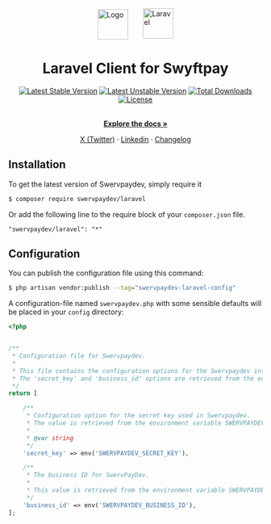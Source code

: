 <div style="display: flex; justify-content: center; align-items: center">
  <a href="https://swervpay.co" target="_blank">
    <picture>
        <source media="(prefers-color-scheme: dark)" srcset="https://avatars.githubusercontent.com/u/108650375?s=200&v=4">
        <source media="(prefers-color-scheme: light)" srcset="https://avatars.githubusercontent.com/u/108650375?s=200&v=4">
        <img src="https://avatars.githubusercontent.com/u/108650375?s=200&v=4" width="60" alt="Logo"/>
    </picture>
  </a>
  <a href="https://laravel.com" target="_blank">
    <picture style="padding-left: 30px">
        <source media="(prefers-color-scheme: dark)" srcset="https://user-images.githubusercontent.com/1045274/200928533-47539867-07ff-406e-aa8b-25c594652dc8.png" height=60>
        <source media="(prefers-color-scheme: light)" srcset="https://user-images.githubusercontent.com/1045274/200928533-47539867-07ff-406e-aa8b-25c594652dc8.png" height=60>
        <img alt="Laravel" src="https://user-images.githubusercontent.com/1045274/200928533-47539867-07ff-406e-aa8b-25c594652dc8.png"  height=60>
    </picture>
  </a>
</div>

<h1 align="center">Laravel Client for Swyftpay</h1>

<p align="center">
    <a href="https://packagist.org/packages/swervpaydev/laravel"><img src="http://poser.pugx.org/swervpaydev/laravel/v" alt="Latest Stable Version"></a>
    <a href="https://packagist.org/packages/swervpaydev/laravel"><img src="http://poser.pugx.org/swervpaydev/laravel/v/unstable" alt="Latest Unstable Version"></a>
    <a href="https://packagist.org/packages/swervpaydev/laravel"><img src="http://poser.pugx.org/swervpaydev/laravel/downloads" alt="Total Downloads"></a>
    <a href="https://packagist.org/packages/swervpaydev/laravel"><img src="http://poser.pugx.org/swervpaydev/laravel/license" alt="License"></a>

</p>

<p align="center">
    <br />
    <a href="https://docs.swervpay.co" rel="dofollow"><strong>Explore the docs »</strong></a>
    <br />
 </p>
  
<p align="center">  
    <a href="https://twitter.com/swyftpay_io">X (Twitter)</a>
    ·
    <a href="https://www.linkedin.com/company/swervltd">Linkedin</a>
    ·
    <a href="https://docs.swervpay.co/changelog">Changelog</a>
</p>

## Installation

To get the latest version of Swervpaydev, simply require it

```bash
$ composer require swervpaydev/laravel
```

Or add the following line to the require block of your `composer.json` file.

```
"swervpaydev/laravel": "*"
```

## Configuration

You can publish the configuration file using this command:

```bash
$ php artisan vendor:publish --tag="swervpaydev-laravel-config"
```

A configuration-file named `swervpaydev.php` with some sensible defaults will be placed in your `config` directory:

```php
<?php


/**
 * Configuration file for Swervpaydev.
 *
 * This file contains the configuration options for the Swervpaydev integration.
 * The 'secret_key' and 'business_id' options are retrieved from the environment variables.
 */
return [

    /**
     * Configuration option for the secret key used in Swervpaydev.
     * The value is retrieved from the environment variable SWERVPAYDEV_SECRET_KEY.
     *
     * @var string
     */
    'secret_key' => env('SWERVPAYDEV_SECRET_KEY'),

    /**
     * The business ID for SwervPayDev.
     *
     * This value is retrieved from the environment variable SWERVPAYDEV_BUSINESS_ID.
     */
    'business_id' => env('SWERVPAYDEV_BUSINESS_ID'),
];
```
